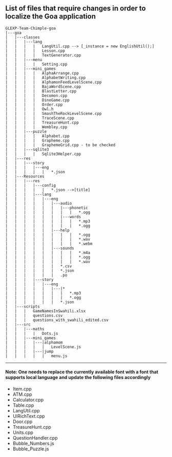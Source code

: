 ## List of files that require changes in order to localize the Goa application
```
GLEXP-Team-Chimple-goa
|---goa
│   |---classes
|   |   |---lang
|   |   |   |   LangUtil.cpp --> [_instance = new EnglishUtil();]
|   |   |   |   Lesson.cpp
|   |   |   |   TextGenerator.cpp 
|   |   |---menu
|   |   |   |   Setting.cpp
|   |   |---mini_games
|   |   |   |   AlphaArrange.cpp
|   |   |   |   AlphabetWriting.cpp
|   |   |   |   AlphamonFeedLevelScene.cpp
|   |   |   |   BajaWordScene.cpp
|   |   |   |   BlastLetter.cpp
|   |   |   |   Decomon.cpp
|   |   |   |   DinoGame.cpp
|   |   |   |   Order.cpp
|   |   |   |   Owl.h
|   |   |   |   SmashTheRockLevelScene.cpp
|   |   |   |   TraceScene.cpp
|   |   |   |   TreasureHunt.cpp
|   |   |   |   Wembley.cpp
|   |   |---puzzle
|   |   |   |   Alphabet.cpp
|   |   |   |   Grapheme.cpp
|   |   |   |   GraphemeGrid.cpp - to be checked
|   |   |---sqlite3
|   |   |   |   Sqlite3Helper.cpp
|   |---res
|   |   |---story
|   |   |   |---eng
|   |   |   |   |   *.json
|   |---Resources
|   |   |---res
|   |   |   |---config
|   |   |   |   |   *.json -->[title]
|   |   |   |---lang
|   |   |   |   |---eng
|   |   |   |   |   |---audio
|   |   |   |   |   |   |---phonetic
|   |   |   |   |   |   |   |   *.ogg
|   |   |   |   |   |   |---words
|   |   |   |   |   |   |   |   *.mp3
|   |   |   |   |   |   |   |   *.ogg
|   |   |   |   |   |---help
|   |   |   |   |   |   |   |   *.ogg
|   |   |   |   |   |   |   |   *.wav
|   |   |   |   |   |   |   |   *.webm
|   |   |   |   |   |---sounds
|   |   |   |   |   |   |   |   *.m4a
|   |   |   |   |   |   |   |   *.ogg
|   |   |   |   |   |   |   |   *.wav
|   |   |   |   |   |   *.csv
|   |   |   |   |   |   *.json
|   |   |   |   |   |   .po
|   |   |   |---story
|   |   |   |   |---eng
|   |   |   |   |   |---|*
|   |   |   |   |   |   |   *.mp3
|   |   |   |   |   |   |   *.ogg
|   |   |   |   |   |   *.json
|   |---scripts
|   |   |   GameNamesInSwahili.xlsx
|   |   |   questions.csv
|   |   |   questions_with_swahili_edited.csv
|   |---src
|   |   |---maths
|   |   |   |   Dots.js
|   |   |---mini_games
|   |   |   |---|alphamom
|   |   |   |   |   LevelScene.js
|   |   |   |---|jump
|   |   |   |   |   menu.js
```
____
#### Note: One needs to replace the currently available font with a font that supports local language and update the following files accordingly

* Item.cpp
* ATM.cpp
* Calculator.cpp
* Table.cpp
* LangUtil.cpp
* UIRichText.cpp
* Door.cpp
* TreasureHunt.cpp
* Units.cpp
* QuestionHandler.cpp
* Bubble_Numbers.js
* Bubble_Puzzle.js
